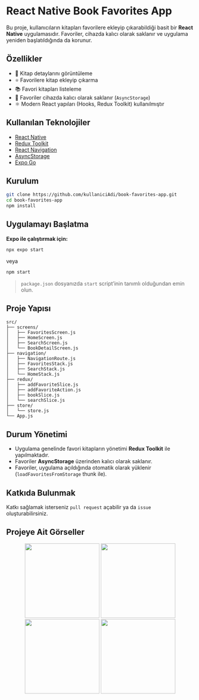# React Native Book Favorites App

Bu proje, kullanıcıların kitapları favorilere ekleyip çıkarabildiği basit bir **React Native** uygulamasıdır. Favoriler, cihazda kalıcı olarak saklanır ve uygulama yeniden başlatıldığında da korunur.


## Özellikler

- 📖 Kitap detaylarını görüntüleme  
- ⭐ Favorilere kitap ekleyip çıkarma  
- 📚 Favori kitapları listeleme  
- 💾 Favoriler cihazda kalıcı olarak saklanır (`AsyncStorage`)  
- ⚛️ Modern React yapıları (Hooks, Redux Toolkit) kullanılmıştır  


## Kullanılan Teknolojiler

- [React Native](https://reactnative.dev/)
- [Redux Toolkit](https://redux-toolkit.js.org/)
- [React Navigation](https://reactnavigation.org/)
- [AsyncStorage](https://github.com/react-native-async-storage/async-storage)
- [Expo Go](https://expo.dev/)


## Kurulum

```bash
git clone https://github.com/kullaniciAdi/book-favorites-app.git
cd book-favorites-app
npm install
````

## Uygulamayı Başlatma

**Expo ile çalıştırmak için:**

```bash
npx expo start
```

veya

```bash
npm start
```

> `package.json` dosyanızda `start` script’inin tanımlı olduğundan emin olun.


## Proje Yapısı

```
src/
├── screens/
│   ├── FavoritesScreen.js
│   ├── HomeScreen.js
│   ├── SearchScreen.js
│   └── BookDetailScreen.js
├── navigation/
│   ├── NavigationRoute.js
│   ├── FavoritesStack.js
│   ├── SearchStack.js
│   └── HomeStack.js
├── redux/
│   ├── addFavoriteSlice.js
│   ├── addFavoriteAction.js
│   ├── bookSlice.js
│   └── searchSlice.js
├── store/
│   └── store.js
└── App.js
```

## Durum Yönetimi

* Uygulama genelinde favori kitapların yönetimi **Redux Toolkit** ile yapılmaktadır.
* Favoriler **AsyncStorage** üzerinden kalıcı olarak saklanır.
* Favoriler, uygulama açıldığında otomatik olarak yüklenir (`loadFavoritesFromStorage` thunk ile).

## Katkıda Bulunmak

Katkı sağlamak isterseniz `pull request` açabilir ya da `issue` oluşturabilirsiniz.

## Projeye Ait Görseller

<p align="center">
  <img src="https://github.com/user-attachments/assets/3c113b66-223f-4451-81e5-523ad0feb317" width="200"/>
  <img src="https://github.com/user-attachments/assets/cf89b6c8-e156-472d-b2b2-6cc717f12b43" width="200"/><br>
  <img src="https://github.com/user-attachments/assets/b1f4ea3a-1d0b-41d2-965c-8ce264fabd1f" width="200"/>
  <img src="https://github.com/user-attachments/assets/ba0bd538-15aa-4aa2-a663-aed1f938fea2" width="200"/>
</p>



